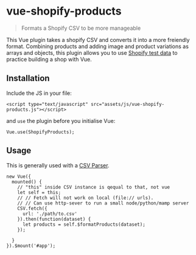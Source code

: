 # vue-shopify-products

> Formats a Shopify CSV to be more manageable

This Vue plugin takes a shopify CSV and converts it into a more freiendly format. Combining products and adding image and product variations as arrays and objects, this plugin allows you to use [Shopify test data](https://github.com/shopifypartners/shopify-product-csvs-and-images) to practice building a shop with Vue.

## Installation

Include the JS in your file:

```
<script type="text/javascript" src="assets/js/vue-shopify-products.js"></script>
```

and `use` the plugin before you initialise Vue:

```
Vue.use(ShopifyProducts);
```

## Usage

This is generally used with a [CSV Parser](https://github.com/okfn/csv.js).

```
new Vue({
  mounted() {
    // "this" inside CSV instance is qequal to that, not vue
    let self = this;
    // // Fetch will not work on local (file:// urls). 
    // // Can use http-sever to run a small node/python/mamp server
    CSV.fetch({
      url: './path/to.csv'
    }).then(function(dataset) {
      let products = self.$formatProducts(dataset);
    });

  }
}).$mount('#app');
```
